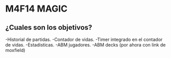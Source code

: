 # M4F14 MAGIC
## ¿Cuales son los objetivos?

-Historial de partidas.
-Contador de vidas.
-Timer integrado en el contador de vidas.
-Estadisticas.
-ABM jugadores.
-ABM decks (por ahora con link de moxfield)